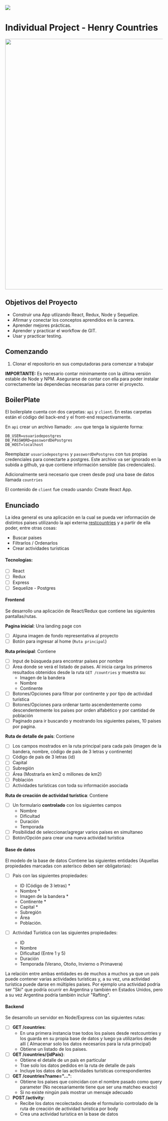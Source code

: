 <p align='left'>
    <img src='https://static.wixstatic.com/media/85087f_0d84cbeaeb824fca8f7ff18d7c9eaafd~mv2.png/v1/fill/w_160,h_30,al_c,q_85,usm_0.66_1.00_0.01/Logo_completo_Color_1PNG.webp' </img>
</p>

# Individual Project - Henry Countries

<p align="left">
  <img height="800" src="./Proyecto Ind.png" />
</p>

## Objetivos del Proyecto

- Construir una App utlizando React, Redux, Node y Sequelize.
- Afirmar y conectar los conceptos aprendidos en la carrera.
- Aprender mejores prácticas.
- Aprender y practicar el workflow de GIT.
- Usar y practicar testing.



## Comenzando

 1. Clonar el repositorio en sus computadoras para comenzar a trabajar

__IMPORTANTE:__ Es necesario contar minimamente con la última versión estable de Node y NPM. Asegurarse de contar con ella para poder instalar correctamente las dependecias necesarias para correr el proyecto.

 
## BoilerPlate

El boilerplate cuenta con dos carpetas: `api` y `client`. En estas carpetas están el código del back-end y el front-end respectivamente.

En `api` crear un archivo llamado: `.env` que tenga la siguiente forma:

```
DB_USER=usuariodepostgres
DB_PASSWORD=passwordDePostgres
DB_HOST=localhost
```

Reemplazar `usuariodepostgres` y `passwordDePostgres` con tus propias credenciales para conectarte a postgres. Este archivo va ser ignorado en la subida a github, ya que contiene información sensible (las credenciales).

Adicionalmente será necesario que creen desde psql una base de datos llamada `countries`

El contenido de `client` fue creado usando: Create React App.

## Enunciado

La idea general es una aplicación en la cual se pueda ver información de  distintos paises utilizando la api externa [restcountries](https://restcountries.com/) y a partir de ella poder, entre otras cosas:

  - Buscar paises
  - Filtrarlos / Ordenarlos
  - Crear actividades turísticas


#### Tecnologías:
- [ ] React
- [ ] Redux
- [ ] Express
- [ ] Sequelize - Postgres

#### Frontend

Se desarrollo una aplicación de React/Redux que contiene las siguientes pantallas/rutas.

__Pagina inicial__: Una landing page con
- [ ] Alguna imagen de fondo representativa al proyecto
- [ ] Botón para ingresar al home (`Ruta principal`)

__Ruta principal__: Contiene
- [ ] Input de búsqueda para encontrar países por nombre
- [ ] Área donde se verá el listado de países. Al inicia carga los primeros resultados obtenidos desde la ruta `GET /countries` y muestra su:
  - Imagen de la bandera
  - Nombre
  - Continente
- [ ] Botones/Opciones para filtrar por continente y por tipo de actividad turística
- [ ] Botones/Opciones para ordenar tanto ascendentemente como descendentemente los países por orden alfabético y por cantidad de población
- [ ] Paginado para ir buscando y mostrando los siguientes paises, 10 paises por pagina.  

__Ruta de detalle de país__: Contiene
- [ ] Los campos mostrados en la ruta principal para cada país (imagen de la bandera, nombre, código de país de 3 letras y continente)
- [ ] Código de país de 3 letras (id)
- [ ] Capital
- [ ] Subregión
- [ ] Área (Mostrarla en km2 o millones de km2)
- [ ] Población
- [ ] Actividades turísticas con toda su información asociada

__Ruta de creación de actividad turística__: Contiene
- [ ] Un formulario __controlado__ con los siguientes campos
  - Nombre
  - Dificultad
  - Duración
  - Temporada
- [ ] Posibilidad de seleccionar/agregar varios países en simultaneo
- [ ] Botón/Opción para crear una nueva actividad turística

#### Base de datos

El modelo de la base de datos Contiene las siguientes entidades (Aquellas propiedades marcadas con asterísco deben ser obligatorias):

- [ ] País con las siguientes propiedades:
  - ID (Código de 3 letras) *
  - Nombre *
  - Imagen de la bandera *
  - Continente *
  - Capital *
  - Subregión
  - Área
  - Población.

- [ ] Actividad Turística con las siguientes propiedades:
  - ID
  - Nombre
  - Dificultad (Entre 1 y 5)
  - Duración
  - Temporada (Verano, Otoño, Invierno o Primavera)

La relación entre ambas entidades es de muchos a muchos ya que un país puede contener varias actividades turísticas y, a su vez, una actividad turística puede darse en múltiples países. Por ejemplo una actividad podría ser "Ski" que podría ocurrir en Argentina y también en Estados Unidos, pero a su vez Argentina podría también incluir "Rafting".

#### Backend

Se desarrollo un servidor en Node/Express con las siguientes rutas:

- [ ] __GET /countries__:
  - En una primera instancia trae todos los países desde restcountries y los guarda en su propia base de datos y luego ya utilizarlos desde allí ( Almacenar solo los datos necesarios para la ruta principal)
  - Obtiene un listado de los paises.
- [ ] __GET /countries/{idPais}__:
  - Obtiene el detalle de un país en particular
  - Trae solo los datos pedidos en la ruta de detalle de país
  - Incluye los datos de las actividades turísticas correspondientes
- [ ] __GET /countries?name="..."__:
  - Obtiene los países que coincidan con el nombre pasado como query parameter (No necesariamente tiene que ser una matcheo exacto)
  - Si no existe ningún país mostrar un mensaje adecuado
- [ ] __POST /activity__:
  - Recibe los datos recolectados desde el formulario controlado de la ruta de creación de actividad turística por body
  - Crea una actividad turística en la base de datos

